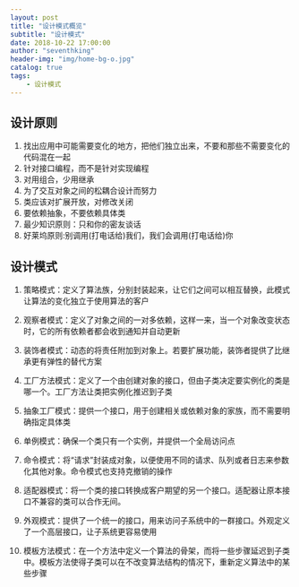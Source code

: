 ```yaml
---
layout: post
title: "设计模式概览"
subtitle: "设计模式"
date: 2018-10-22 17:00:00
author: "seventhking"
header-img: "img/home-bg-o.jpg"
catalog: true
tags:
    - 设计模式
---
```


## 设计原则

1. 找出应用中可能需要变化的地方，把他们独立出来，不要和那些不需要变化的代码混在一起
2. 针对接口编程，而不是针对实现编程
3. 对用组合，少用继承
4. 为了交互对象之间的松耦合设计而努力
5. 类应该对扩展开放，对修改关闭
6. 要依赖抽象，不要依赖具体类
7. 最少知识原则：只和你的密友谈话
8. 好莱坞原则:别调用(打电话给)我们，我们会调用(打电话给)你


## 设计模式

1. 策略模式：定义了算法族，分别封装起来，让它们之间可以相互替换，此模式让算法的变化独立于使用算法的客户

2. 观察者模式：定义了对象之间的一对多依赖，这样一来，当一个对象改变状态时，它的所有依赖者都会收到通知并自动更新
3. 装饰者模式：动态的将责任附加到对象上。若要扩展功能，装饰者提供了比继承更有弹性的替代方案
4. 工厂方法模式：定义了一个由创建对象的接口，但由子类决定要实例化的类是哪一个。工厂方法让类把实例化推迟到子类
5. 抽象工厂模式：提供一个接口，用于创建相关或依赖对象的家族，而不需要明确指定具体类
6. 单例模式：确保一个类只有一个实例，并提供一个全局访问点
7. 命令模式：将“请求”封装成对象，以便使用不同的请求、队列或者日志来参数化其他对象。命令模式也支持克撤销的操作
8. 适配器模式：将一个类的接口转换成客户期望的另一个接口。适配器让原本接口不兼容的类可以合作无间。
9. 外观模式：提供了一个统一的接口，用来访问子系统中的一群接口。外观定义了一个高层接口，让子系统更容易使用
10. 模板方法模式：在一个方法中定义一个算法的骨架，而将一些步骤延迟到子类中。模板方法使得子类可以在不改变算法结构的情况下，重新定义算法中的某些步骤
